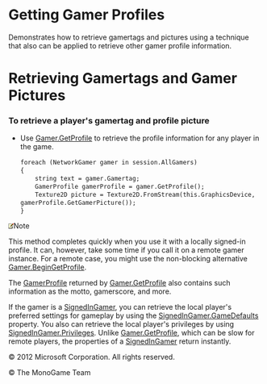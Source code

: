 

# Getting Gamer Profiles

Demonstrates how to retrieve gamertags and pictures using a technique that also can be applied to retrieve other gamer profile information.

# Retrieving Gamertags and Gamer Pictures

### To retrieve a player's gamertag and profile picture

*   Use [Gamer.GetProfile](M_Microsoft_Xna_Framework_GamerServices_Gamer_GetProfile.md) to retrieve the profile information for any player in the game.
    
    ```
    foreach (NetworkGamer gamer in session.AllGamers)
    {
        string text = gamer.Gamertag;
        GamerProfile gamerProfile = gamer.GetProfile();
        Texture2D picture = Texture2D.FromStream(this.GraphicsDevice, gamerProfile.GetGamerPicture());
    }
    ```
    

![](note.gif)Note

This method completes quickly when you use it with a locally signed-in profile. It can, however, take some time if you call it on a remote gamer instance. For a remote case, you might use the non-blocking alternative [Gamer.BeginGetProfile](M_Microsoft_Xna_Framework_GamerServices_Gamer_BeginGetProfile.md).

The [GamerProfile](T_Microsoft_Xna_Framework_GamerServices_GamerProfile.md) returned by [Gamer.GetProfile](M_Microsoft_Xna_Framework_GamerServices_Gamer_GetProfile.md) also contains such information as the motto, gamerscore, and more.

If the gamer is a [SignedInGamer](T_Microsoft_Xna_Framework_GamerServices_SignedInGamer.md), you can retrieve the local player's preferred settings for gameplay by using the [SignedInGamer.GameDefaults](P_Microsoft_Xna_Framework_Graphics_SignedInGamer_GameDefaults.md) property. You also can retrieve the local player's privileges by using [SignedInGamer.Privileges](P_Microsoft_Xna_Framework_Graphics_SignedInGamer_Privileges.md). Unlike [Gamer.GetProfile](M_Microsoft_Xna_Framework_GamerServices_Gamer_GetProfile.md), which can be slow for remote players, the properties of a [SignedInGamer](T_Microsoft_Xna_Framework_GamerServices_SignedInGamer.md) return instantly.

© 2012 Microsoft Corporation. All rights reserved.  

© The MonoGame Team